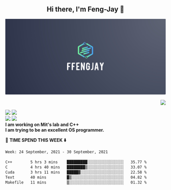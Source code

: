 <h2 align="center"> Hi there, I'm Feng-Jay 👋 </h2>  

![](https://github.com/Feng-Jay/DataStruct/blob/master/Image/1.png)  

<img align="right" src="https://github-readme-stats.vercel.app/api?username=Feng-Jay&show_icons=true&icon_color=CE1D2D&text_color=718096&bg_color=ffffff&hide_title=true" />


&emsp;

![](https://visitor-badge.glitch.me/badge?page_id=Feng-Jay.readme)
![](https://img.shields.io/badge/Concentrate-Cpp-blue)  
![](https://img.shields.io/badge/Rust-primer-orange)
![](https://img.shields.io/badge/Target-OS-9cf)  
**I am working on Mit's lab and C++**  
**I am trying to be an excellent OS programmer.**  


📘 **TIME SPEND THIS WEEK ⬇️**
<!--START_SECTION:waka-->
```text
Week: 24 September, 2021 - 30 September, 2021

C++        5 hrs 3 mins    █████████░░░░░░░░░░░░░░░░   35.77 % 
C          4 hrs 40 mins   ████████▒░░░░░░░░░░░░░░░░   33.07 % 
Cuda       3 hrs 11 mins   █████▓░░░░░░░░░░░░░░░░░░░   22.58 % 
Text       40 mins         █▒░░░░░░░░░░░░░░░░░░░░░░░   04.82 % 
Makefile   11 mins         ▒░░░░░░░░░░░░░░░░░░░░░░░░   01.32 % 
```
<!--END_SECTION:waka-->
